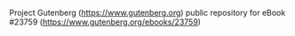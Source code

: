Project Gutenberg (https://www.gutenberg.org) public repository for eBook #23759 (https://www.gutenberg.org/ebooks/23759)
